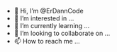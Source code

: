 - 👋 Hi, I’m @ErDannCode
- 👀 I’m interested in ...
- 🌱 I’m currently learning ...
- 💞️ I’m looking to collaborate on ...
- 📫 How to reach me ...

<!---
ErDannCode/ErDannCode is a ✨ special ✨ repository because its `README.md` (this file) appears on your GitHub profile.
You can click the Preview link to take a look at your changes.
--->
